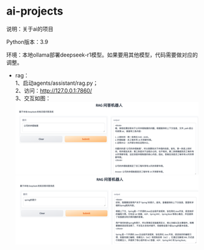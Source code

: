 # ai-projects
说明：关于ai的项目

Python版本：3.9

环境：本地ollama部署deepseek-r1模型。如果要用其他模型，代码需要做对应的调整。

* rag：  
1、启动agents/assistant/rag.py；  
2、访问：http://127.0.0.1:7860/  
3、交互如图：  
![img.png](picture/img.png)
![img_1.png](picture/img_1.png)